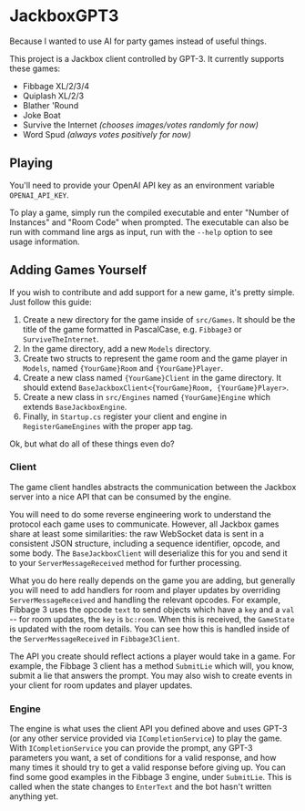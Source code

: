 # JackboxGPT3

Because I wanted to use AI for party games instead of useful things.

This project is a Jackbox client controlled by GPT-3. It currently supports these games:

- Fibbage XL/2/3/4
- Quiplash XL/2/3
- Blather 'Round
- Joke Boat
- Survive the Internet _(chooses images/votes randomly for now)_
- Word Spud _(always votes positively for now)_

## Playing

You'll need to provide your OpenAI API key as an environment variable `OPENAI_API_KEY`.

To play a game, simply run the compiled executable and enter "Number of Instances" and "Room Code" when prompted. The executable can also be run with command line args as input, run with the `--help` option to see usage information.

## Adding Games Yourself

If you wish to contribute and add support for a new game, it's pretty simple. Just follow this guide:

1. Create a new directory for the game inside of `src/Games`. It should be the title of the game formatted in PascalCase, e.g. `Fibbage3` or `SurviveTheInternet`.
2. In the game directory, add a new `Models` directory.
3. Create two structs to represent the game room and the game player in `Models`, named `{YourGame}Room` and `{YourGame}Player`.
4. Create a new class named `{YourGame}Client` in the game directory. It should extend `BaseJackboxClient<{YourGame}Room, {YourGame}Player>`.
5. Create a new class in `src/Engines` named `{YourGame}Engine` which extends `BaseJackboxEngine`.
6. Finally, in `Startup.cs` register your client and engine in `RegisterGameEngines` with the proper app tag.

Ok, but what do all of these things even do?

### Client

The game client handles abstracts the communication between the Jackbox server into a nice API that can be consumed by the engine.

You will need to do some reverse engineering work to understand the protocol each game uses to communicate. However, all Jackbox games share at least some similarities: the raw WebSocket data is sent in a consistent JSON structure, including a sequence identifier, opcode, and some body. The `BaseJackboxClient` will deserialize this for you and send it to your `ServerMessageReceived` method for further processing.

What you do here really depends on the game you are adding, but generally you will need to add handlers for room and player updates by overriding `ServerMessageReceived` and handling the relevant opcodes. For example, Fibbage 3 uses the opcode `text` to send objects which have a `key` and a `val` -- for room updates, the `key` is `bc:room`. When this is received, the `GameState` is updated with the room details. You can see how this is handled inside of the `ServerMessageReceived` in `Fibbage3Client`.

The API you create should reflect actions a player would take in a game. For example, the Fibbage 3 client has a method `SubmitLie` which will, you know, submit a lie that answers the prompt. You may also wish to create events in your client for room updates and player updates.

### Engine

The engine is what uses the client API you defined above and uses GPT-3 (or any other service provided via `ICompletionService`) to play the game. With `ICompletionService` you can provide the prompt, any GPT-3 parameters you want, a set of conditions for a valid response, and how many times it should try to get a valid response before giving up. You can find some good examples in the Fibbage 3 engine, under `SubmitLie`. This is called when the state changes to `EnterText` and the bot hasn't written anything yet.
